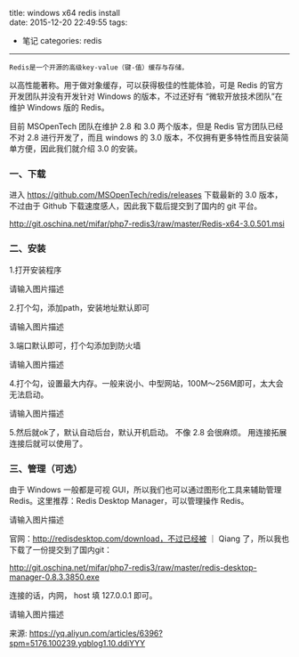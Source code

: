 title: windows x64 redis install  
date: 2015-12-20 22:49:55
tags:
- 笔记
categories: redis
---

    Redis是一个开源的高级key-value（键-值）缓存与存储，
以高性能著称。用于做对象缓存，可以获得极佳的性能体验，可是 Redis 的官方开发团队并没有开发针对 Windows 的版本，不过还好有 “微软开放技术团队”在维护 Windows 版的 Redis。
<!-- more -->
目前 MSOpenTech 团队在维护 2.8 和 3.0 两个版本，但是 Redis 官方团队已经不对 2.8 进行开发了，而且 windows 的 3.0 版本，不仅拥有更多特性而且安装简单方便，因此我们就介绍 3.0 的安装。

### 一、下载

进入 https://github.com/MSOpenTech/redis/releases 下载最新的 3.0 版本，不过由于 Github 下载速度感人，因此我下载后提交到了国内的 git 平台。

http://git.oschina.net/mifar/php7-redis3/raw/master/Redis-x64-3.0.501.msi

### 二、安装

1.打开安装程序

请输入图片描述

2.打个勾，添加path，安装地址默认即可

请输入图片描述

3.端口默认即可，打个勾添加到防火墙

请输入图片描述

4.打个勾，设置最大内存。一般来说小、中型网站，100M～256M即可，太大会无法启动。

请输入图片描述

5.然后就ok了，默认自动后台，默认开机启动。 不像 2.8 会很麻烦。 用连接拓展连接后就可以使用了。

### 三、管理（可选）

由于 Windows 一般都是可视 GUI，所以我们也可以通过图形化工具来辅助管理 Redis。这里推荐：Redis Desktop Manager，可以管理操作 Redis。

请输入图片描述

官网：http://redisdesktop.com/download，不过已经被 ｜ Qiang 了，所以我也下载了一份提交到了国内git：

http://git.oschina.net/mifar/php7-redis3/raw/master/redis-desktop-manager-0.8.3.3850.exe

连接的话，内网， host 填 127.0.0.1 即可。

请输入图片描述

来源: https://yq.aliyun.com/articles/6396?spm=5176.100239.yqblog1.10.ddiYYY